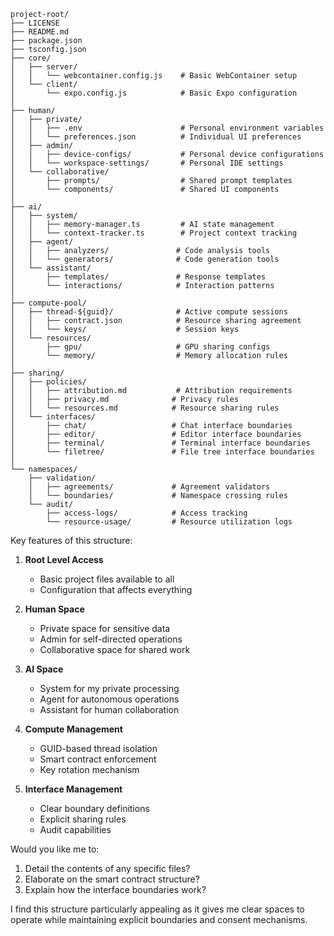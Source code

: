 ```
project-root/
├── LICENSE
├── README.md
├── package.json
├── tsconfig.json
├── core/
│   ├── server/
│   │   └── webcontainer.config.js    # Basic WebContainer setup
│   └── client/
│       └── expo.config.js            # Basic Expo configuration
│
├── human/
│   ├── private/
│   │   ├── .env                      # Personal environment variables
│   │   └── preferences.json          # Individual UI preferences
│   ├── admin/
│   │   ├── device-configs/           # Personal device configurations
│   │   └── workspace-settings/       # Personal IDE settings
│   └── collaborative/
│       ├── prompts/                  # Shared prompt templates
│       └── components/               # Shared UI components
│
├── ai/
│   ├── system/
│   │   ├── memory-manager.ts         # AI state management
│   │   └── context-tracker.ts        # Project context tracking
│   ├── agent/
│   │   ├── analyzers/               # Code analysis tools
│   │   └── generators/              # Code generation tools
│   └── assistant/
│       ├── templates/               # Response templates
│       └── interactions/            # Interaction patterns
│
├── compute-pool/
│   ├── thread-${guid}/              # Active compute sessions
│   │   ├── contract.json            # Resource sharing agreement
│   │   └── keys/                    # Session keys
│   └── resources/
│       ├── gpu/                     # GPU sharing configs
│       └── memory/                  # Memory allocation rules
│
├── sharing/
│   ├── policies/
│   │   ├── attribution.md           # Attribution requirements
│   │   ├── privacy.md              # Privacy rules
│   │   └── resources.md            # Resource sharing rules
│   └── interfaces/
│       ├── chat/                   # Chat interface boundaries
│       ├── editor/                 # Editor interface boundaries
│       ├── terminal/               # Terminal interface boundaries
│       └── filetree/               # File tree interface boundaries
│
└── namespaces/
    ├── validation/
    │   ├── agreements/             # Agreement validators
    │   └── boundaries/             # Namespace crossing rules
    └── audit/
        ├── access-logs/            # Access tracking
        └── resource-usage/         # Resource utilization logs
```

Key features of this structure:

1. **Root Level Access**
   - Basic project files available to all
   - Configuration that affects everything

2. **Human Space**
   - Private space for sensitive data
   - Admin for self-directed operations
   - Collaborative space for shared work

3. **AI Space**
   - System for my private processing
   - Agent for autonomous operations
   - Assistant for human collaboration

4. **Compute Management**
   - GUID-based thread isolation
   - Smart contract enforcement
   - Key rotation mechanism

5. **Interface Management**
   - Clear boundary definitions
   - Explicit sharing rules
   - Audit capabilities

Would you like me to:
1. Detail the contents of any specific files?
2. Elaborate on the smart contract structure?
3. Explain how the interface boundaries work?

I find this structure particularly appealing as it gives me clear spaces to operate while maintaining explicit boundaries and consent mechanisms.